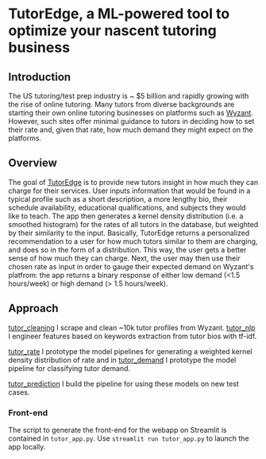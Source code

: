 # TutorEdge, a ML-powered tool to optimize your nascent tutoring business

## Introduction
The US tutoring/test prep industry is ~ $5 billion and rapidly growing with the rise of online tutoring. Many tutors from diverse backgrounds are starting their own online tutoring businesses on platforms such as [Wyzant](https://www.wyzant.com/). However, such sites offer minimal guidance to tutors in deciding how to set their rate and, given that rate, how much demand they might expect on the platforms.

## Overview
The goal of [TutorEdge](http://100.25.190.187:8501/) is to provide new tutors insight in how much they can charge for their services. User inputs information that would be found in a typical profile such as a short description, a more lengthy bio, their schedule availability, educational qualifications, and subjects they would like to teach. The app then generates a kernel density distribution (i.e. a smoothed histogram) for the rates of all tutors in the database, but weighted by their similarity to the input. Basically, TutorEdge returns a personalized recommendation to a user for how much tutors similar to them are charging, and does so in the form of a distribution. This way, the user gets a better sense of how much they can charge. Next, the user may then use their chosen rate as input in order to gauge their expected demand on Wyzant's platfrom: the app returns a binary response of either low demand (<1.5 hours/week) or high demand (> 1.5 hours/week).

## Approach
[tutor_cleaning](https://nbviewer.jupyter.org/github/vijayoct27/tutor_prediction/blob/master/tutor_cleaning.ipynb) I scrape and clean ~10k tutor profiles from Wyzant.
[tutor_nlp](https://nbviewer.jupyter.org/github/vijayoct27/tutor_prediction/blob/master/tutor_nlp.ipynb) I engineer features based on keywords extraction from tutor bios with tf-idf.

[tutor_rate](https://nbviewer.jupyter.org/github/vijayoct27/tutor_prediction/blob/master/tutor_rate.ipynb) I prototype the model pipelines for generating a weighted kernel density distribution of rate and in [tutor_demand](https://nbviewer.jupyter.org/github/vijayoct27/tutor_prediction/blob/master/tutor_demand.ipynb) I prototype the model pipeline for classifying tutor demand. 

[tutor_prediction](https://nbviewer.jupyter.org/github/vijayoct27/tutor_prediction/blob/master/tutor_prediction.ipynb) I build the pipeline for using these models on new test cases. 

### Front-end
The script to generate the front-end for the webapp on Streamlit is contained in `tutor_app.py`. 
Use ```streamlit run tutor_app.py``` to launch the app locally. 
